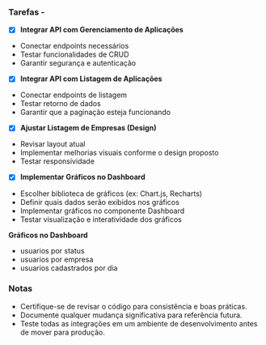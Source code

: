 ### Tarefas - 
- [x] **Integrar API com Gerenciamento de Aplicações**
- Conectar endpoints necessários 
- Testar funcionalidades de CRUD 
- Garantir segurança e autenticação

- [x] **Integrar API com Listagem de Aplicações**
- Conectar endpoints de listagem 
- Testar retorno de dados
- Garantir que a paginação esteja funcionando

- [x] **Ajustar Listagem de Empresas (Design)** 
- Revisar layout atual 
- Implementar melhorias visuais conforme o design proposto 
- Testar responsividade

- [x] **Implementar Gráficos no Dashboard** 
- Escolher biblioteca de gráficos (ex: Chart.js, Recharts)
- Definir quais dados serão exibidos nos gráficos 
- Implementar gráficos no componente Dashboard
- Testar visualização e interatividade dos gráficos

 **Gráficos no Dashboard** 
- usuarios por status
- usuarios por empresa
- usuarios cadastrados por dia

### Notas
- Certifique-se de revisar o código para consistência e boas práticas. 
- Documente qualquer mudança significativa para referência futura. 
- Teste todas as integrações em um ambiente de desenvolvimento antes de mover para produção.